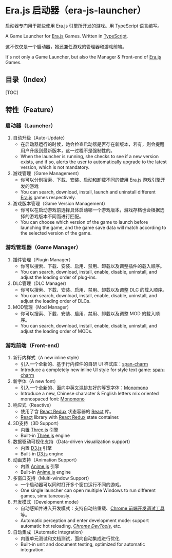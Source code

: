 # Era.js 启动器（era-js-launcher）

启动器专门用于那些使用 [Era.js](https://github.com/miswanting/Era.js) 引擎所开发的游戏。用 [TypeScript](https://www.typescriptlang.org/) 语言编写。

A Game Launcher for [Era.js](https://github.com/miswanting/Era.js) Games. Written in [TypeScript](https://www.typescriptlang.org/).

这不仅仅是一个启动器，她还兼任游戏的管理器和游戏前端。

It`s not only a Game Launcher, but also the Manager & Front-end of [Era.js](https://github.com/miswanting/Era.js) Games.

## 目录（Index）

[TOC]

## 特性（Feature）

### 启动器（Launcher）

1. 自动升级（Auto-Update）
   - 在启动器运行的时候，她会检查启动器是否存在新版本，若有，则会提醒用户升级到最新版本，这一过程不是强制性的。
   - When the launcher is running, she checks to see if a new version exists, and if so, alerts the user to automatically upgrade to the latest version, which is not mandatory.
2. 游戏管理（Game Management）
   - 你可以分别搜索、下载、安装、启动和卸载不同的使用 [Era.js](https://github.com/miswanting/Era.js) 游戏引擎开发的游戏
   - You can search, download, install, launch and uninstall different [Era.js](https://github.com/miswanting/Era.js) games respectively.
3. 游戏版本管理（Game Version Management）
   - 你可以在启动游戏前选择具体启动哪一个游戏版本，游戏存档也会根据选择的游戏版本不同而进行匹配。
   - You can choose which version of the game to launch before launching the game, and the game save data will match according to the selected version of the game.

### 游戏管理器（Game Manager）

1. 插件管理（Plugin Manager）
   - 你可以搜索、下载、安装、启用、禁用、卸载以及调整插件的载入顺序。
   - You can search, download, install, enable, disable, uninstall, and adjust the loading order of plug-ins.
2. DLC管理（DLC Manager）
   - 你可以搜索、下载、安装、启用、禁用、卸载以及调整 DLC 的载入顺序。
   - You can search, download, install, enable, disable, uninstall, and adjust the loading order of DLCs.
3. MOD管理（Mod Manager）
   - 你可以搜索、下载、安装、启用、禁用、卸载以及调整 MOD 的载入顺序。
   - You can search, download, install, enable, disable, uninstall, and adjust the loading order of MODs.

### 游戏前端（Front-end）

1. 新行内样式（A new inline style）
   - 引入一个全新的、基于行内控件的自研 UI 样式库：[span-charm](https://github.com/miswanting/span-charm)
   - Introduce a completely new inline  UI style for style text game: [span-charm](https://github.com/miswanting/span-charm)
2. 新字体（A new font）
   - 引入一个全新的、面向中英文混排友好的等宽字体：[Monomono](https://github.com/miswanting/Monomono)
   - Introduce a new, Chinese character & English letters mix oriented monospaced font: [Monomono](https://github.com/miswanting/Monomono)
3. 响应式（Reactive）
   - 使用了含 [React Redux](https://react-redux.js.org/) 状态容器的 [React](https://reactjs.org/) 库。
   - [React](https://reactjs.org/) library with [React Redux](https://react-redux.js.org/) state container.
4. 3D支持（3D Support）
   - 内置 [Three.js](https://threejs.org/) 引擎
   - Built-in [Three.js](https://threejs.org/) engine
5. 数据驱动可视化支持（Data-driven visualization support）
   - 内置 [D3.js](https://d3js.org/) 引擎
   - Built-in [D3.js](https://d3js.org/) engine
6. 动画支持（Animation Support）
   - 内置 [Anime.js](https://animejs.com/) 引擎
   - Built-in [Anime.js](https://animejs.com/) engine
7. 多窗口支持（Multi-window Support）
   - 一个启动器可以同时打开多个窗口运行不同的游戏。
   - One single launcher can open multiple Windows to run different games, simultaneously.
8. 开发模式（Development mode）
   - 自动感知并进入开发模式：支持自动热重载、[Chrome 前端开发调试工具](https://developers.google.com/web/tools/chrome-devtools/)等。
   - Automatic perception and enter development mode: support automatic hot reloading, [*Chrome DevTools*](https://developers.google.com/web/tools/chrome-devtools/), etc.
9. 自动集成（Automatic Integration）
   - 内置单元测试和文档测试，面向自动集成进行优化
   - Built-in unit and document testing, optimized for automatic integration.